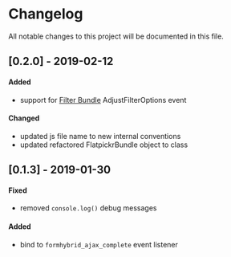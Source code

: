 # Changelog
All notable changes to this project will be documented in this file.

## [0.2.0] - 2019-02-12

#### Added
* support for [Filter Bundle](https://github.com/heimrichhannot/contao-filter-bundle) AdjustFilterOptions event

#### Changed
* updated js file name to new internal conventions
* updated refactored FlatpickrBundle object to class

## [0.1.3] - 2019-01-30

#### Fixed
* removed `console.log()` debug messages

#### Added 

* bind to `formhybrid_ajax_complete` event listener
